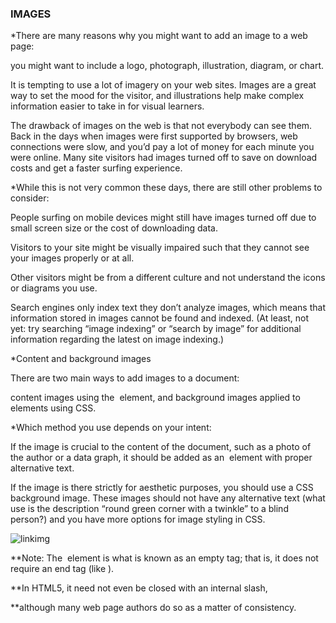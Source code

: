 ### IMAGES 

*There are many reasons why you might want to add an image to a web page: 

you might want to include a logo, photograph, illustration, diagram, or chart.

It is tempting to use a lot of imagery on your web sites.
Images are a great way to set the mood for the visitor, and illustrations help make complex information easier to take in for visual learners.

The drawback of images on the web is that not everybody can see them.
Back in the days when images were first supported by browsers, web connections were slow, and you’d pay a lot of money for each minute you were online.
Many site visitors had images turned off to save on download costs and get a faster surfing experience.

*While this is not very common these days, there are still other problems to consider:

People surfing on mobile devices might still have images turned off due to small screen size or the cost of downloading data.

Visitors to your site might be visually impaired such that they cannot see your images properly or at all.

Other visitors might be from a different culture and not understand the icons or diagrams you use.

Search engines only index text they don’t analyze images, which means that information stored in images cannot be found and indexed.
(At least, not yet: try searching “image indexing” or “search by image” for additional information regarding the latest on image indexing.)

*Content and background images

There are two main ways to add images to a document:

content images using the <img> element, and background images applied to elements using CSS.

*Which method you use depends on your intent:

If the image is crucial to the content of the document, such as a photo of the author or a data graph,
it should be added as an <img> element with proper alternative text.

If the image is there strictly for aesthetic purposes, you should use a CSS background image.
These images should not have any alternative text
(what use is the description “round green corner with a twinkle” to a blind person?) and you have more options for image styling in CSS.


![linkimg](https://www.miltonmarketing.com/wp-content/uploads/2018/03/mmhtmlimgtag424243image-tag-example.jpg)

**Note: The <img> element is what is known as an empty tag; that is, it does not require an end tag (like </img>).

**In HTML5, it need not even be closed with an internal slash, 

**although many web page authors do so as a matter of consistency.


